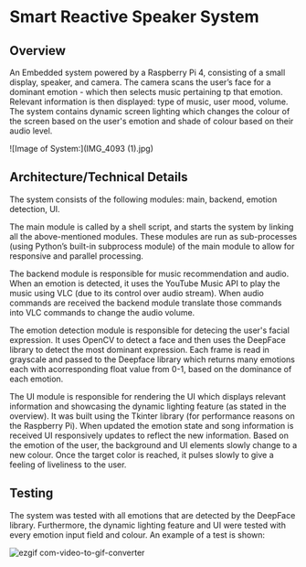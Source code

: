 # Smart Reactive Speaker System

## Overview
An Embedded system powered by a Raspberry Pi 4, consisting of a small display, speaker, and camera. The camera scans the user’s face for a dominant emotion - which then selects music pertaining tp that emotion. Relevant information is then displayed: type of music, user mood, volume. The system contains dynamic screen lighting which changes the colour of the screen based on the user's emotion and shade of colour based on their audio level. 

![Image of System:](IMG_4093 (1).jpg)

## Architecture/Technical Details
The system consists of the following modules: main, backend, emotion detection, UI. 

The main module is called by a shell script, and starts the system by linking all the above-mentioned modules. These modules are run as sub-processes (using Python’s built-in subprocess module) of the main module to allow for responsive and parallel processing.

The backend module is responsible for music recommendation and audio. When an emotion is detected, it uses the YouTube Music API to play the music using VLC (due to its control over audio stream). When audio commands are received the backend module translate those commands into VLC commands to change the audio volume. 

The emotion detection module is responsible for detecing the user's facial expression. It uses OpenCV to detect a face and then uses the DeepFace library to detect the most dominant expression. Each frame is read in grayscale and passed to the Deepface library which returns many emotions each with acorresponding float value from 0-1, based on the dominance of each emotion. 

The UI module is responsible for rendering the UI which displays relevant information and showcasing the dynamic lighting feature (as stated in the overview). It was built using the Tkinter library (for performance reasons on the Raspberry Pi). When updated the emotion state and song information is received UI responsively updates to reflect the new information. Based on the emotion of the user, the background and UI elements slowly change to a new colour. Once the target color is reached, it pulses slowly to give a feeling of liveliness to the user. 

## Testing
The system was tested with all emotions that are detected by the DeepFace library. Furthermore, the dynamic lighting feature and UI were tested with every emotion input field and colour. An example of a test is shown: 

![ezgif com-video-to-gif-converter](https://github.com/a3shoaib/SmartSpeakerSystem/assets/112360617/f6ea2734-3cee-44a5-acc3-408908e6ff8f)
